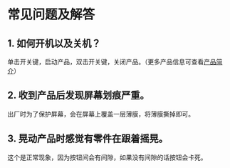 ﻿# 常见问题及解答

## 1. 如何开机以及关机？
单击开关键，启动产品，双击开关键，关闭产品。（更多产品信息可查看[产品简介](https://www.yuque.com/elecfreaks-learn/retro/gec7rs)）

## 2. 收到产品后发现屏幕划痕严重。
出厂时为了保护屏幕，会在屏幕上覆盖一层薄膜，将薄膜撕掉即可。

## 3. 晃动产品时感觉有零件在跟着摇晃。
这个是正常现象，因为按钮间会有间隙，如果没有间隙的话按钮会卡死。
